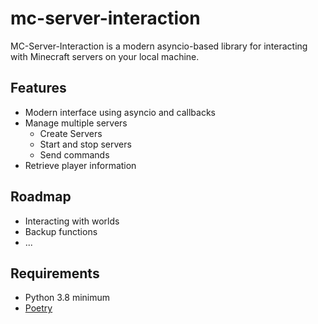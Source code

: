 # mc-server-interaction
MC-Server-Interaction is a modern asyncio-based library for interacting with Minecraft servers on your local machine.

## Features
- Modern interface using asyncio and callbacks
- Manage multiple servers
  - Create Servers
  - Start and stop servers
  - Send commands
- Retrieve player information


## Roadmap
- Interacting with worlds
- Backup functions
- ...

## Requirements
- Python 3.8 minimum
- [Poetry](https://python-poetry.org/)
